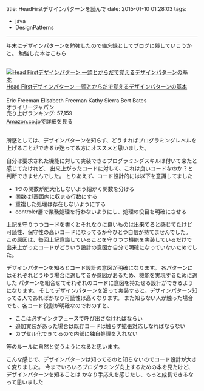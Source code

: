 title: HeadFirstデザインパターンを読んで
date: 2015-01-10 01:28:03
tags:
- java
- DesignPatterns

---

年末にデザインパターンを勉強したので備忘録としてブログに残していこうかと。
勉強した本はこちら

<div class="amazlet-box" style="margin:30px 0px;"><div class="amazlet-image" style="float:left;margin:0px 12px 1px 0px;"><a href="http://www.amazon.co.jp/exec/obidos/ASIN/4873112494/fujimisakar03-22/ref=nosim/" name="amazletlink" target="_blank"><img src="https://images-fe.ssl-images-amazon.com/images/I/519s0OfidCL._SL160_.jpg" alt="Head Firstデザインパターン ―頭とからだで覚えるデザインパターンの基本" style="border: none;" /></a></div><div class="amazlet-info" style="line-height:120%; margin-bottom: 10px"><div class="amazlet-name" style="margin-bottom:10px;line-height:120%"><a href="http://www.amazon.co.jp/exec/obidos/ASIN/4873112494/fujimisakar03-22/ref=nosim/" name="amazletlink" target="_blank">Head Firstデザインパターン ―頭とからだで覚えるデザインパターンの基本</a></div><div class="amazlet-detail" style="margin-top:20px">Eric Freeman Elisabeth Freeman Kathy Sierra Bert Bates <br />オライリージャパン <br />売り上げランキング: 57,159<br /></div><div class="amazlet-sub-info" style="float: left;"><div class="amazlet-link" style="margin-top: 5px"><a href="http://www.amazon.co.jp/exec/obidos/ASIN/4873112494/fujimisakar03-22/ref=nosim/" name="amazletlink" target="_blank">Amazon.co.jpで詳細を見る</a></div></div></div><div class="amazlet-footer" style="clear: left"></div></div>

所感としては、デザインパターンを知らず、どうすればプログラミングレベルを
上げることができるか迷ってる方にオススメと思いました。

自分は要求された機能に対して実装できるプログラミングスキルは付いて来たと感じてたけれど、
出来上がったコードに対して、これは良いコードなのか？と判断できませんでした。
とりあえず、コード設計的には以下を意識してました
- 1つの関数が肥大化しないよう細かく関数を分ける
- 関数は1画面内に収まる行数にする
- 重複した処理は存在しないようにする
- controler層で業務処理を行わないようにし、処理の役目を明確にさせる

上記を守りつつコードを書くとそれなりに良いものは出来てると感じてたけど
可読性、保守性の高いコードになってるか今ひとつ自信が持てませんでした。
この原因は、毎回上記意識していることを守りつつ機能を実装しているだけで
出来上がったコードがどういう設計の意図か自分で明確になっていないためでした。

デザインパターンを知るとコード設計の意図が明確になります。
各パターンにはそれぞれどうゆう場合に適してるか意図があるため、機能を実現するために適した
パターンを組合せてそれぞれのコードに意図を持たせる設計ができるようになります。
そしてデザインパターンを沿って実装すると、デザインパターン知ってる人であればかなり可読性は高くなります。
また知らない人が触った場合でも、各コード役割が明確なのでおのずと、
- ここは必ずインタフェースで呼び出さなければならい
- 追加実装があった場合は既存コードは触らず拡張対応しなればならない
- カプセル化できてるので内部に独自処理を入れない

等のルールに自然と従うようになると思います。

こんな感じで、デザインパターンは知ってるのと知らないのでコード設計が大きく変りました。
今までいろいろプログラミング向上するための本を見たけど、デザインパターンを知ることは
かなり手応えを感じたし、もっと成長できるなって思いました
